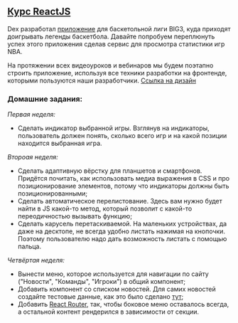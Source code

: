 ## [Курс ReactJS](https://webup.dex-it.ru/reactjs.pdf)

Dex разработал [приложение](https://apps.apple.com/ru/app/big3/id1378562978) для баскетольной лиги BIG3, куда приходят доигрывать легенды баскетбола. Давайте попробуем переплюнуть успех этого приложения сделав сервис для просмотра статистики игр NBA.

На протяжении всех видеоуроков и вебинаров мы будем поэтапно строить приложение, используя все техники разработки на фронтенде, которыми пользуются наши разработчики. [Ссылка на дизайн](https://www.figma.com/file/awoXaWSO2PRjZIUCmVaf3J/NBA?node-id=0%3A1)

### Домашние задания:

_Первая неделя:_
- Сделать индикатор выбранной игры. Взглянув на индикаторы, пользователь должен понять, сколько всего игр и на какой позиции находится выбранная игра.

_Второая неделя:_
- Сделать адаптивную вёрстку для планшетов и смартфонов. Придётся почитать, как использовать медиа выражения в CSS и про позиционирование элементов, потому что индикаторы должны быть позиционированными;
- Сделать автоматическое перелистование. Здесь вам нужно будет найти в JS какой-то метод, который позволит с какой-то переодичностью вызывать функцию;
- Сделать карусель перетаскиваемой. На маленьких устройствах, да даже на десктопе, не всегда удобно листать нажимая на кнопочки. Поэтому пользователю надо дать возможность листать с помощью пальца.

_Четвёртая неделя:_
- Вынести меню, которое используется для навигации по сайту ("Новости", "Команды", "Игроки") в общий компонент;
- Добавить компонент со списком новостей. Для самих новостей создайте тестовые данные, как это было сделано [тут](https://youtu.be/EjM2lfKrJLc?t=1635);
- Добавить [React Router](https://reacttraining.com/react-router/web/guides/quick-start), так, чтобы боковое меню оставалось всегда, а остальной контент рендерился в зависимости от секции.